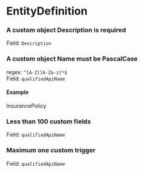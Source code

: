 # EntityDefinition
### A custom object Description is required
Field: `Description`


### A custom object Name must be PascalCase
regex: `^[A-Z][A-Za-z]*$`  
Field: `qualifiedApiName`
#### Example
InsurancePolicy  

### Less than 100 custom fields
Field: `qualifiedApiName`


### Maximum one custom trigger
Field: `qualifiedApiName`

